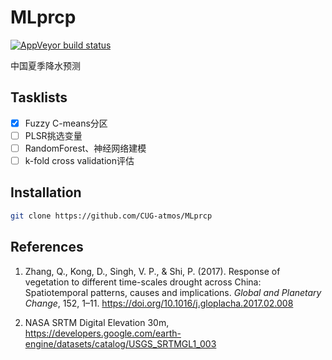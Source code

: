 
# MLprcp

<!-- badges: start -->
[![AppVeyor build status](https://ci.appveyor.com/api/projects/status/github/kongdd/MLprcp?branch=master&svg=true)](https://ci.appveyor.com/project/kongdd/MLprcp)
<!-- badges: end -->

中国夏季降水预测

## Tasklists

- [x] Fuzzy C-means分区
- [ ] PLSR挑选变量
- [ ] RandomForest、神经网络建模
- [ ] k-fold cross validation评估

## Installation

```bash
git clone https://github.com/CUG-atmos/MLprcp
``` 

## References

1. Zhang, Q., Kong, D., Singh, V. P., & Shi, P. (2017). Response of vegetation to different time-scales drought across China: Spatiotemporal patterns, causes and implications. *Global and Planetary Change*, 152, 1–11. https://doi.org/10.1016/j.gloplacha.2017.02.008

2. NASA SRTM Digital Elevation 30m, https://developers.google.com/earth-engine/datasets/catalog/USGS_SRTMGL1_003
